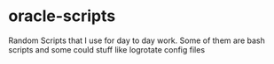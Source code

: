 # oracle-scripts

Random Scripts that I use for day to day work. Some of them are bash scripts and some could stuff like logrotate config files
